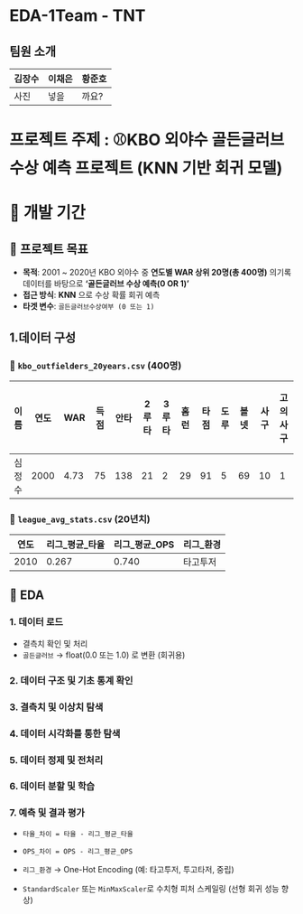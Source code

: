 # EDA-1Team - TNT 

## 팀원 소개 
| 김장수 | 이채은 | 황준호|
| --- | --- | --- |
| 사진 | 넣을 | 까요? |

# 프로젝트 주제 : ⚾️KBO 외야수 골든글러브 수상 예측 프로젝트 (KNN 기반 회귀 모델)

# 📅 개발 기간


##  🎯 프로젝트 목표

- **목적**: 2001 ~ 2020년 KBO 외야수 중 **연도별 WAR 상위 20명(총 400명)** 의기록 데이터를 바탕으로 **‘골든글러브 수상 예측(0 OR 1)’**
- **접근 방식**: **KNN** 으로 수상 확률 회귀 예측
- **타겟 변수**: `골든글러브수상여부 (0 또는 1)`

## 1.데이터 구성 

### 🔹 `kbo_outfielders_20years.csv` (400명)

|이름|연도|WAR|득점|안타|2루타|3루타|홈런|타점|도루|볼넷|사구|고의사구|삼진|병살|희생타|희생플라이|타율|출루|장타|OPS|wRC+|수상여부|
| --- | --- | --- | ---| --- | --- | --- | --- | --- | --- | --- | --- | --- | --- | --- | --- | --- | --- | --- | --- | --- | --- | ---|
|심정수 | 2000 | 4.73 | 75 | 138 | 21| 2 | 29 | 91| 5| 69 | 10 |1 | 67 | 12 | 0 | 9 | 0.304 | 0.4 | 0.551 | 0.951 | 147.8 |0 |


### 🔹 `league_avg_stats.csv` (20년치)

| 연도 | 리그_평균_타율 | 리그_평균_OPS | 리그_환경 |
| --- | --- | --- | --- |
| 2010 | 0.267 | 0.740 | 타고투저 |

## 🧹 EDA

### 1. 데이터 로드

- 결측치 확인 및 처리
- `골든글러브` → float(0.0 또는 1.0) 로 변환 (회귀용)

### 2. 데이터 구조 및 기초 통계 확인

### 3. 결측치 및 이상치 탐색

### 4. 데이터 시각화를 통한 탐색

### 5. 데이터 정제 및 전처리

### 6. 데이터 분할 및 학습

### 7. 예측 및 결과 평가

- `타율_차이 = 타율 - 리그_평균_타율`
- `OPS_차이 = OPS - 리그_평균_OPS`
- `리그_환경` → One-Hot Encoding (예: 타고투저, 투고타저, 중립)

- `StandardScaler` 또는 `MinMaxScaler`로 수치형 피처 스케일링 (선형 회귀 성능 향상)
